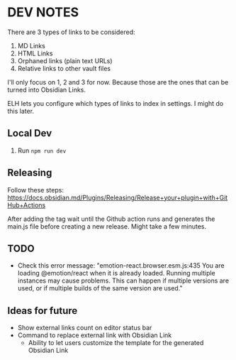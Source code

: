 # DEV NOTES

There are 3 types of links to be considered:

1. MD Links
2. HTML Links
3. Orphaned links (plain text URLs)
4. Relative links to other vault files

I'll only focus on 1, 2 and 3 for now. Because those are the ones that can be turned into Obsidian Links.

ELH lets you configure which types of links to index in settings. I might do this later.

## Local Dev

1. Run `npm run dev`

## Releasing

Follow these steps: https://docs.obsidian.md/Plugins/Releasing/Release+your+plugin+with+GitHub+Actions

After adding the tag wait until the Github action runs and generates the main.js file before creating a new release. Might take a few minutes.

## TODO

* Check this error message: "emotion-react.browser.esm.js:435 You are loading @emotion/react when it is already loaded. Running multiple instances may cause problems. This can happen if multiple versions are used, or if multiple builds of the same version are used."

## Ideas for future

* Show external links count on editor status bar 
* Command to replace external link with Obsidian Link
  * Ability to let users customize the template for the generated Obsidian Link
